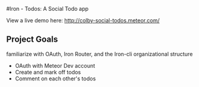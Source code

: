 #Iron - Todos: A Social Todo app

View a live demo here: http://colby-social-todos.meteor.com/

## Project Goals
familiarize with OAuth, Iron Router, and the Iron-cli
organizational structure

 - OAuth with Meteor Dev account
 - Create and mark off todos
 - Comment on each other's todos
